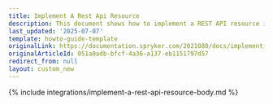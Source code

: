```yaml
---
title: Implement A Rest Api Resource
description: This document shows how to implement a REST API resource in your project.
last_updated: '2025-07-07'
template: howto-guide-template
originalLink: https://documentation.spryker.com/2021080/docs/implementing-rest-api-resource
originalArticleId: 051a0adb-bfcf-4a36-a137-eb1151797d57
redirect_from: null
layout: custom_new
---
```


{% include integrations/implement-a-rest-api-resource-body.md %}
